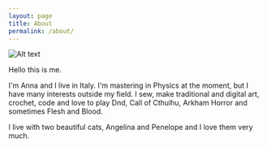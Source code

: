 ```yaml
---
layout: page
title: About
permalink: /about/
---
```


![Alt text](../assets/images/Anna.JPG "ME")

Hello this is me.

I'm Anna and I live in Italy. I'm mastering in Physics at the moment, but I have many interests outside my field. I sew, make traditional and digital art, crochet, code and love to play Dnd, Call of Cthulhu, Arkham Horror and sometimes Flesh and Blood.

I live with two beautiful cats, Angelina and Penelope and I love them very much.
